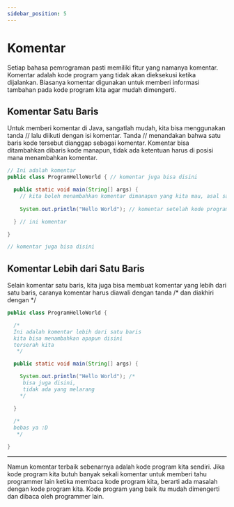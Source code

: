 ```yaml
---
sidebar_position: 5
---
```


# Komentar

Setiap bahasa pemrograman pasti memiliki fitur yang namanya komentar. Komentar adalah kode program yang tidak akan dieksekusi ketika dijalankan. Biasanya komentar digunakan untuk memberi informasi tambahan pada kode program kita agar mudah dimengerti.

## Komentar Satu Baris

Untuk memberi komentar di Java, sangatlah mudah, kita bisa menggunakan tanda // lalu diikuti dengan isi komentar. Tanda // menandakan bahwa satu baris kode tersebut dianggap sebagai komentar. Komentar bisa ditambahkan dibaris kode manapun, tidak ada ketentuan harus di posisi mana menambahkan komentar.

```java
// Ini adalah komentar
public class ProgramHelloWorld { // komentar juga bisa disini

  public static void main(String[] args) {
    // kita boleh menambahkan komentar dimanapun yang kita mau, asal satu baris
    
    System.out.println("Hello World"); // komentar setelah kode program

  } // ini komentar

}

// komentar juga bisa disini
```

## Komentar Lebih dari Satu Baris

Selain komentar satu baris, kita juga bisa membuat komentar yang lebih dari satu baris, caranya komentar harus diawali dengan tanda /* dan diakhiri dengan */

```java
public class ProgramHelloWorld {

  /*
  Ini adalah komentar lebih dari satu baris
  kita bisa menambahkan apapun disini
  terserah kita
   */

  public static void main(String[] args) {

    System.out.println("Hello World"); /*
     bisa juga disini,
     tidak ada yang melarang
    */

  }
  
  /*
  bebas ya :D
   */

}
```

---

Namun komentar terbaik sebenarnya adalah kode program kita sendiri. Jika kode program kita butuh banyak sekali komentar untuk memberi tahu programmer lain ketika membaca kode program kita, berarti ada masalah dengan kode program kita. Kode program yang baik itu mudah dimengerti dan dibaca oleh programmer lain.

